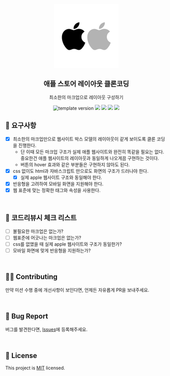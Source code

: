 <p align="middle" >
  <img width="200px;" src="./src/images/apple-clone.png"/>
</p>
<h2 align="middle">애플 스토어 레이아웃 클론코딩</h2>
<p align="middle">최소한의 마크업으로 레이아웃 구성하기</p>
<p align="middle">
  <img src="https://img.shields.io/badge/version-1.0.0-blue?style=flat-square" alt="template version"/>
  <img src="https://img.shields.io/badge/language-html-red.svg?style=flat-square"/>
  <img src="https://img.shields.io/badge/language-css-blue.svg?style=flat-square"/>
  <img src="https://img.shields.io/badge/language-js-yellow.svg?style=flat-square"/>
  <img src="https://img.shields.io/badge/license-MIT-brightgreen.svg?style=flat-square"/>
</p>

## 🎯 요구사항

- [x] 최소한의 마크업만으로 웹사이트 박스 모델의 레이아웃이 같게 보이도록 클론 코딩을 진행한다.
  - 단 이때 모든 마크업 구조가 실제 애플 웹사이트와 완전히 똑같을 필요는 없다. 중요한건 애플 웹사이트의 레이아웃과 동일하게 나오게끔 구현하는 것이다.
  - 버튼의 hover 효과와 같은 부분들은 구현하지 않아도 된다.
- [x] css 없이도 html과 자바스크립트 만으로도 화면의 구조가 드러나야 한다.
  - [x] 실제 apple 웹사이트 구조와 동일해야 한다.
- [x] 반응형을 고려하여 모바일 화면을 지원해야 한다.
- [x] 웹 표준에 맞는 정확한 태그와 속성을 사용한다.

<br/>

## 📝 코드리뷰시 체크 리스트

- [ ] 불필요한 마크업은 없는가?
- [ ] 웹표준에 어긋나는 마크업은 없는가?
- [ ] css를 없앴을 때 실제 apple 웹사이트와 구조가 동일한가?
- [ ] 모바일 화면에 맞게 반응형을 지원하는가?

<br/>

## 👏🏼 Contributing

만약 미션 수행 중에 개선사항이 보인다면, 언제든 자유롭게 PR을 보내주세요.

<br/>

## 🐞 Bug Report

버그를 발견한다면, [Issues](https://github.com/woowacourse/html-apple-store/issues)에 등록해주세요.

<br/>

## 📝 License

This project is [MIT](https://github.com/woowacourse/html-apple-store/blob/main/LICENSE) licensed.
